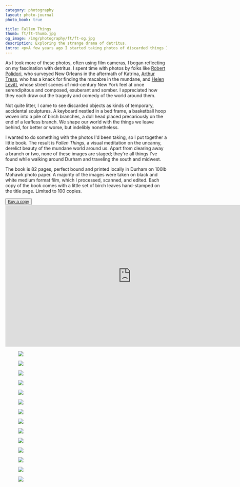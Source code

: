 ```yaml
---
category: photography
layout: photo-journal
photo_book: true

title: Fallen Things
thumb: ft/ft-thumb.jpg
og_image: /img/photography/ft/ft-og.jpg
description: Exploring the strange drama of detritus.
intro: <p>A few years ago I started taking photos of discarded things I'd find while out on walks with my dog. Odds and ends would catch my eye because, unlike the Chicago suburb where I grew up, Durham is less fastidious about keeping its yards and sidewalks and streets clear of debris. Abandoned cars, school buses, mattresses, toys, dead trees — the skeletons of things with histories I'd never know. They intrigued me.</p>
---
```


<p>As I took more of these photos, often using film cameras, I began reflecting on my fascination with detritus. I spent time with photos by folks like <a href="https://theincubator.live/2016/11/30/robert-polidori-after-the-flood-large-format-photographs-in-the-aftermath-of-hurricane-katrina/">Robert Polidori</a>, who surveyed New Orleans in the aftermath of Katrina, <a href="https://clampart.com/2004/04/dream-collector-30th-anniversary/#thumbnails">Arthur Tress</a>, who has a knack for finding the macabre in the mundane, and <a href="https://www.moma.org/artists/3520">Helen Levitt</a>, whose street scenes of mid-century New York feel at once serendipitous and composed, exuberant and somber. I appreciated how they each draw out the tragedy and comedy of the world around them.</p>

<p>Not quite litter, I came to see discarded objects as kinds of temporary, accidental sculptures. A keyboard nestled in a bed frame, a basketball hoop woven into a pile of birch branches, a doll head placed precariously on the end of a leafless branch. We shape our world with the things we leave behind, for better or worse, but indelibly nonetheless.</p>

<p>I wanted to do something with the photos I'd been taking, so I put together a little book. The result is <i>Fallen Things</i>, a visual meditation on the uncanny, derelict beauty of the mundane world around us. Apart from clearing away a branch or two, none of these images are staged; they're all things I've found while walking around Durham and traveling the south and midwest.</p>

<p>The book is 82 pages, perfect bound and printed locally in Durham on 100lb Mohawk photo paper. A majority of the images were taken on black and white medium format film, which I processed, scanned, and edited. Each copy of the book comes with a little set of birch leaves hand-stamped on the title page. Limited to 100 copies.</p>

<div class="button-set centered">
	<button class="arrow"><a href="https://www.etsy.com/listing/1165927841/fallen-things-photo-book">Buy a copy</a></button>
</div>

<div class="embed-container ft">
	<iframe width="784" height="441" src="https://www.youtube.com/embed/pr4YmfaS2Ew" title="YouTube video player" frameborder="0" allow="accelerometer; autoplay; clipboard-write; encrypted-media; gyroscope; picture-in-picture" allowfullscreen></iframe>	
</div>


<figure>
	<img src="/img/photography/ft/ft-1.jpg">
</figure>

<figure>
	<img src="/img/photography/ft/ft-3.jpg">
</figure>

<figure>
	<img src="/img/photography/ft/ft-2.jpg">
</figure>

<figure>
	<img src="/img/photography/ft/ft-4.jpg">
</figure>

<figure>
	<img src="/img/photography/ft/ft-5.jpg">
</figure>

<figure>
	<img src="/img/photography/ft/ft-6.jpg">
</figure>

<figure>
	<img src="/img/photography/ft/ft-7.jpg">
</figure>

<figure>
	<img src="/img/photography/ft/ft-8.jpg">
</figure>

<figure>
	<img src="/img/photography/ft/ft-9.jpg">
</figure>

<figure>
	<img src="/img/photography/ft/ft-10.jpg">
</figure>

<figure>
	<img src="/img/photography/ft/ft-11.jpg">
</figure>

<figure>
	<img src="/img/photography/ft/ft-12.jpg">
</figure>

<figure>
	<img src="/img/photography/ft/ft-13.jpg">
</figure>

<figure>
	<img src="/img/photography/ft/ft-14.jpg">
</figure>












